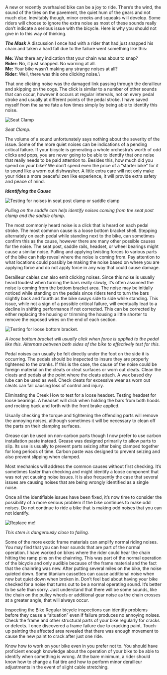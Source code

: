 A new or recently overhauled bike can be a joy to ride. There’s the wind, the sound of the tires on the pavement, the quiet hum of the gears and not much else. Inevitably though, minor creeks and squeaks will develop. Some riders will choose to ignore the extra noise as most of these sounds really don’t indicate a serious issue with the bicycle. Here is why you should not give in to this way of thinking.


 ***The Mask***
A discussion I once had with a rider that had just snapped his chain and taken a hard fall due to the failure went something like this:

**Me:**  Was there any indication that your chain was about to snap?\
**Rider:**  No, it just snapped. No warning at all.\
**Me:**  Your bike wasn’t making any strange noises at all?\
**Rider:**  Well, there was this one clicking noise.\

That one clicking noise was the damaged link passing through the derailleur and skipping on the cogs. The click is similar to a number of other sounds that can occur, however it occurs at regular intervals, not on every pedal stroke and usually at different points of the pedal stroke. I have saved myself from the same fate a few times simply by being able to identify this noise.

<div class="float-start p-3 ps-0 w-25">
  <img class="w-100" src="/assets/posts/bicycles/up-a-creek-without-a-pedal/seat-clamp.jpg" alt="Seat Clamp" />
  <p>
    <em>Seat Clamp.</em>
  </p>
</div>

The volume of a sound unfortunately says nothing about the severity of the issue. Some of the more quiet noises can be indications of a pending critical failure. If your bicycle is generating a whole orchestra’s worth of odd clicks and pops, you are never going to be able to identify that one noise that really needs to be paid attention to. Besides this, how much did you spend on your bike? We don’t spend even the price of a “starter bike” for it to sound like a worn out dishwasher. A little extra care will not only make your rides a more peaceful zen like experience, it will provide extra safety and peace of mind.

***Identifying the Cause***
<div class="float-end p-3 pe-0 w-50">
  <img class="w-100" src="/assets/posts/bicycles/up-a-creek-without-a-pedal/seatpost-test.jpg" alt="Testing for noises in seat post clamp or saddle clamp" />
  <p>
    <em>Pulling on the saddle can help identify noises coming from the seat post clamp and the saddle clamp.</em>
  </p>
</div>
The most commonly heard noise is a click that is heard on each pedal stroke. The most common cause is a loose bottom bracket shell. Stepping alternately on each pedal while standing next to the bike, can sometimes confirm this as the cause, however there are many other possible causes for the noise. The seat post, saddle rails, headset, or wheel bearings might cause a similar noise. Pulling and applying twisting forces to various parts of the bike can help reveal where the noise is coming from. Pay attention to what locations could possibly be making the noise based on where you are applying force and do not apply force in any way that could cause damage.

Derailleur cables can also emit clicking noises. Since this noise is usually heard loudest when turning the bars really slowly, it’s often assumed the noise is coming from the bottom bracket area. The noise may be initially noticed while standing on the pedals since riders tend to turn the bars slightly back and fourth as the bike sways side to side while standing. This issue, while not a sign of a possible critical failure, will eventually lead to a decline in shifting performance if not corrected. This can be corrected by either replacing the housing or trimming the housing a little shorter to remove the exposed wires on the end of each section.

<div class="float-start p-3 ps-0 w-50">
  <img class="w-100" src="/assets/posts/bicycles/up-a-creek-without-a-pedal/pedal-test.jpg" alt="Testing for loose bottom bracket." />
  <p>
    <em>A loose bottom bracket will usually click when force is applied to the pedal like this. Alternate between both sides of the bike to effectively test for this.</em>
  </p>
</div>

Pedal noises can usually be felt directly under the foot on the side it is occurring. The pedals should be inspected to insure they are properly tightened to the cranks. If this is the case, the cause of the noise could be foreign material on the cleats or cleat surfaces or worn out cleats. Clean the cleats and pedals at the point where the cleats attach. A wax based dry lube can be used as well. Check cleats for excessive wear as worn out cleats can fail causing loss of control and injury.

Eliminating the Creek
How to test for a loose headset.
Testing headset for loose bearings. A headset will click when holding the bars from both hoods and rocking back and forth with the front brake applied.

Usually checking the torque and tightening the offending parts will remove the annoying noises, although sometimes it will be necessary to clean off the parts on their clamping surfaces.

Grease can be used on non-carbon parts though I now prefer to use carbon installation paste instead. Grease was designed primarily to allow parts to slip. Its use is usually to prevent parts seizing after being clamped together for long periods of time. Carbon paste was designed to prevent seizing and also prevent slipping when clamped.

Most mechanics will address the common causes without first checking. It’s sometimes faster than checking and might identify a loose component that was not yet causing noise issues. It is also frequently the case that several issues are causing noises that are being wrongly identified as a single noise.

Once all the identifiable issues have been fixed, it’s now time to consider the possibility of a more serious problem if the bike continues to make odd noises. Do not continue to ride a bike that is making odd noises that you can not identify.

<div class="float-start p-3 ps-0 w-25">
  <img class="w-100" src="/assets/posts/bicycles/up-a-creek-without-a-pedal/stem-failure.jpg" alt="Replace me!" />
  <p>
    <em>This stem is dangerously close to failing.</em>
  </p>
</div>




Some of the more exotic frame materials can amplify normal riding noises. You may find that you can hear sounds that are part of the normal operation. I have worked on bikes where the rider could hear the chain hitting the ramp pins on the chainring. This was part of the normal operation of the bicycle and only audible because of the frame material and the fact that the chainring was new. After putting several miles on the bike, the noise quieted down. Some titanium cassettes can cause additional noise when new but quiet down when broken in. Don’t feel bad about having your bike checked for a noise that turns out to be a normal operating sound. It’s better to be safe than sorry. Just understand that there will be some sounds, like the chain on the pulley wheels or additional gear noise as the chain crosses at a greater angle, that will always occur.

Inspecting the Bike
Regular bicycle inspections can identify problems before they cause a “situation” even if failure produces no annoying noises. Check the frame and other structural parts of your bike regularly for cracks or defects. I once discovered a frame failure due to cracking paint. Touch-up painting the affected area revealed that there was enough movement to cause the new paint to crack after just one ride.

Know how to work on your bike even in you prefer not to. You should have proficient enough knowledge about the operation of your bike to be able to identify when something is wrong. At the bare minimum, a rider should know how to change a flat tire and how to perform minor derailleur adjustments in the event of slight cable stretching.